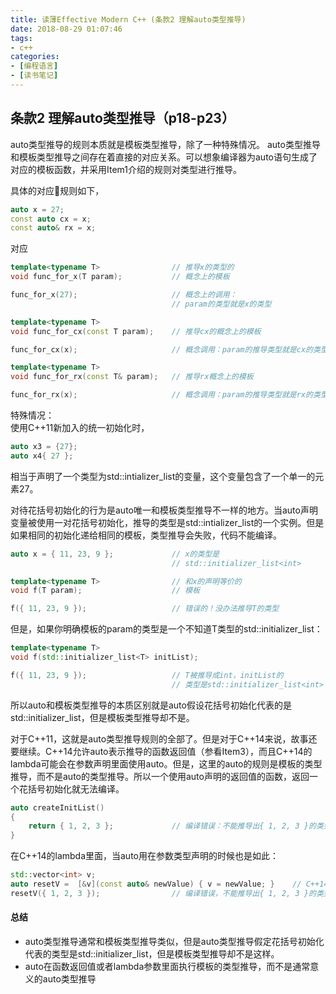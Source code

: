 ```yaml
---
title: 读薄Effective Modern C++ (条款2 理解auto类型推导)
date: 2018-08-29 01:07:46
tags:
- c++
categories:
- [编程语言]
- [读书笔记]
---
```


## 条款2 理解auto类型推导（p18-p23）
auto类型推导的规则本质就是模板类型推导，除了一种特殊情况。
auto类型推导和模板类型推导之间存在着直接的对应关系。可以想象编译器为auto语句生成了对应的模板函数，并采用Item1介绍的规则对类型进行推导。

<!-- more -->
具体的对应规则如下，
```cpp
auto x = 27;
const auto cx = x;
const auto& rx = x;
```
对应
```cpp
template<typename T>                // 推导x的类型的
void func_for_x(T param);           // 概念上的模板

func_for_x(27);                     // 概念上的调用：
                                    // param的类型就是x的类型

template<typename T>
void func_for_cx(const T param);    // 推导cx的概念上的模板

func_for_cx(x);                     // 概念调用：param的推导类型就是cx的类型

template<typename T>
void func_for_rx(const T& param);   // 推导rx概念上的模板

func_for_rx(x);                     // 概念调用：param的推导类型就是rx的类型
```
特殊情况：       
使用C++11新加入的统一初始化时，
```cpp
auto x3 = {27};
auto x4{ 27 };
```
相当于声明了一个类型为std::intializer_list<int>的变量，这个变量包含了一个单一的元素27。

对待花括号初始化的行为是auto唯一和模板类型推导不一样的地方。当auto声明变量被使用一对花括号初始化，推导的类型是std::intializer_list的一个实例。但是如果相同的初始化递给相同的模板，类型推导会失败，代码不能编译。
```cpp
auto x = { 11, 23, 9 };             // x的类型是
                                    // std::initializer_list<int>

template<typename T>                // 和x的声明等价的
void f(T param);                    // 模板

f({ 11, 23, 9 });                   // 错误的！没办法推导T的类型
```
但是，如果你明确模板的param的类型是一个不知道T类型的std::initializer_list<T>：
```cpp
template<typename T>
void f(std::initializer_list<T> initList);

f({ 11, 23, 9 });                   // T被推导成int，initList的
                                    // 类型是std::initializer_list<int>
```
所以auto和模板类型推导的本质区别就是auto假设花括号初始化代表的是std::initializer_list，但是模板类型推导却不是。

对于C++11，这就是auto类型推导规则的全部了。但是对于C++14来说，故事还要继续。C++14允许auto表示推导的函数返回值（参看Item3），而且C++14的lambda可能会在参数声明里面使用auto。但是，这里的auto的规则是模板的类型推导，而不是auto的类型推导。所以一个使用auto声明的返回值的函数，返回一个花括号初始化就无法编译。

```cpp
auto createInitList()
{
    return { 1, 2, 3 };             // 编译错误：不能推导出{ 1, 2, 3 }的类型
}
```
在C++14的lambda里面，当auto用在参数类型声明的时候也是如此：

```cpp
std::vector<int> v;
auto resetV =  [&v](const auto& newValue) { v = newValue; }    // C++14
resetV({ 1, 2, 3 });                // 编译错误，不能推导出{ 1, 2, 3 }的类型
```
#### 总结   
- auto类型推导通常和模板类型推导类似，但是auto类型推导假定花括号初始化代表的类型是std::initializer_list，但是模板类型推导却不是这样。     
- auto在函数返回值或者lambda参数里面执行模板的类型推导，而不是通常意义的auto类型推导
